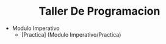 
<h1 align="center"> Taller De Programacion </h1>

- Modulo Imperativo
    - [Practica] (Modulo Imperativo/Practica)
